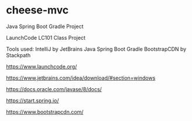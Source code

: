 # cheese-mvc
Java Spring Boot Gradle Project 

LaunchCode LC101 Class Project

Tools used:
IntelliJ by JetBrains
Java
Spring Boot
Gradle
BootstrapCDN by Stackpath

https://www.launchcode.org/

https://www.jetbrains.com/idea/download/#section=windows

https://docs.oracle.com/javase/8/docs/

https://start.spring.io/

https://www.bootstrapcdn.com/
